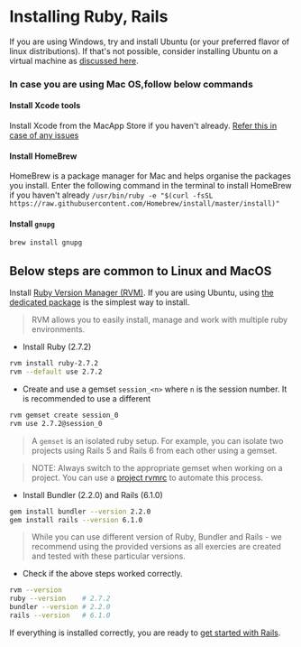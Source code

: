 # Installing Ruby, Rails

If you are using Windows, try and install Ubuntu (or your preferred
flavor of linux distributions). If that's not possible, consider
installing Ubuntu on a virtual machine as [discussed here](https://itsfoss.com/install-linux).

### In case you are using Mac OS,follow below commands
#### Install Xcode tools

Install Xcode from the MacApp Store if you haven't already.
[Refer this in case of any issues](https://stackoverflow.com/questions/9329243/xcode-install-command-line-tools)
#### Install HomeBrew
HomeBrew is a package manager for Mac and helps organise the packages you install.
Enter the following command in the terminal to install HomeBrew if you haven't already
`/usr/bin/ruby -e "$(curl -fsSL https://raw.githubusercontent.com/Homebrew/install/master/install)"`
#### Install `gnupg`
```bash
brew install gnupg
```

## Below steps are common to Linux and MacOS
Install [Ruby Version Manager (RVM)](http://rvm.io/rvm/install). If
  you are using Ubuntu, using [the dedicated package](https://github.com/rvm/ubuntu_rvm) is the simplest way to install.

> RVM allows you to easily install, manage and work with multiple ruby
> environments.

- Install Ruby (2.7.2)

```bash
rvm install ruby-2.7.2
rvm --default use 2.7.2
```

- Create and use a gemset `session_<n>` where `n` is the session number.
  It is recommended to use a different 

```bash
rvm gemset create session_0
rvm use 2.7.2@session_0
```

> A `gemset` is an isolated ruby setup. For example, you can isolate two
> projects using Rails 5 and Rails 6 from each other using a gemset.

> NOTE: Always switch to the appropriate gemset when working on a
> project. You can use a [project rvmrc](https://rvm.io/workflow/rvmrc)
> to automate this process.

- Install Bundler (2.2.0) and Rails (6.1.0)

```bash
gem install bundler --version 2.2.0
gem install rails --version 6.1.0
```

> While you can use different version of Ruby, Bundler and Rails - we
> recommend using the provided versions as all exercies are created and
> tested with these particular versions.

- Check if the above steps worked correctly.

```bash
rvm --version
ruby --version    # 2.7.2
bundler --version # 2.2.0
rails --version   # 6.1.0
```

If everything is installed correctly, you are ready to [get started with
Rails](/session_1/README.md).
